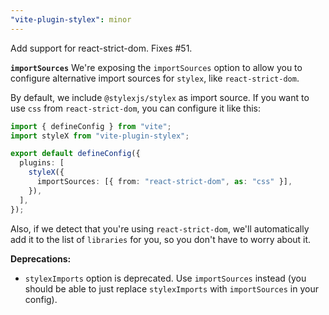 ```yaml
---
"vite-plugin-stylex": minor
---
```


Add support for react-strict-dom. Fixes #51.

**`importSources`**
We're exposing the `importSources` option to allow you to configure alternative import sources for `stylex`, like `react-strict-dom`.

By default, we include `@stylexjs/stylex` as import source. If you want to use `css` from `react-strict-dom`, you can configure it like this:

```ts
import { defineConfig } from "vite";
import styleX from "vite-plugin-stylex";

export default defineConfig({
  plugins: [
    styleX({
      importSources: [{ from: "react-strict-dom", as: "css" }],
    }),
  ],
});
```

Also, if we detect that you're using `react-strict-dom`, we'll automatically add it to the list of `libraries` for you, so you don't have to worry about it.

**Deprecations:**

- `stylexImports` option is deprecated. Use `importSources` instead (you should be able to just replace `stylexImports` with `importSources` in your config).
